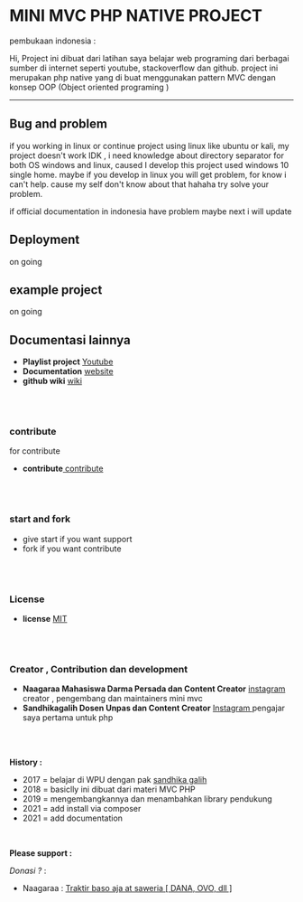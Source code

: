 <!-- title -->

# MINI MVC PHP NATIVE PROJECT

<!-- Description -->
<p>pembukaan indonesia : </p>
<p>Hi, Project ini dibuat dari latihan saya belajar web programing dari berbagai sumber di internet seperti youtube, stackoverflow dan github. project ini merupakan php native yang di buat menggunakan pattern MVC dengan konsep OOP (Object oriented programing )</p>

---

## Bug and problem
if you working in linux or continue project using linux like ubuntu or kali, my project doesn't work IDK , i need knowledge about directory separator for both OS windows and linux, caused I develop this project used windows 10 single home. maybe if you develop in linux you will get problem, for know i can't help. cause my self don't know about that hahaha try solve your problem.

if official documentation in indonesia have problem maybe next i will update

## Deployment 
on going


## example project

on going

<!-- table of content YT -->
## Documentasi lainnya
* **Playlist project** [ Youtube ](https://www.youtube.com/playlist?list=PLK5_CL-hAKCf-H7snj3RlLVjrkJ7yql6o)
* **Documentation** [ website ](http://docs.minimvcphp.nagara.my.id/)
* **github wiki** [ wiki ](https://github.com/naagaraa/mini-mvc-php-native/wiki)

<br><br>

### contribute
for contribute
* **contribute**[ contribute ](https://github.com/naagaraa/mini-mvc-php-native/blob/master/CONTRIBUTING.md)

<br><br>

### start and fork
- give start if you want support
- fork if you want contribute 

<br><br>

### License
* **license** [ MIT ](https://github.com/naagaraa/mini-mvc-php-native/blob/master/LICENSE.MD)

<br><br>

### Creator , Contribution dan development

* **Naagaraa Mahasiswa Darma Persada dan Content Creator**  [ instagram ](https://www.instagram.com/naagaraa/) creator ,  pengembang dan maintainers mini mvc
* **Sandhikagalih Dosen Unpas dan Content Creator** [ Instagram ](https://www.instagram.com/sandhikagalih/) pengajar saya pertama untuk php

<br><br>


**History :**
* 2017 = belajar di WPU dengan pak [ sandhika galih ](https://github.com/sandhikagalih) 
* 2018 = basiclly ini dibuat dari materi MVC PHP
* 2019 = mengembangkannya dan menambahkan library pendukung
* 2021 = add install via composer
* 2021 = add documentation

<br>

<!-- Links -->
**Please support :**

 *Donasi ?* : 
* Naagaraa : [ Traktir baso aja at saweria [ DANA, OVO, dll ] ](https://saweria.co/naagaraa)
